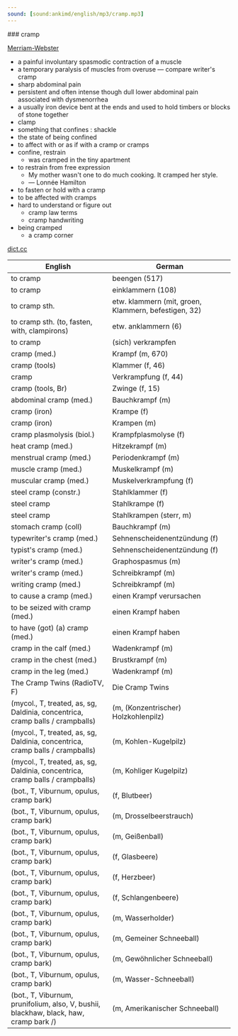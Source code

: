 ```yaml
---
sound: [sound:ankimd/english/mp3/cramp.mp3]
---
```


\### cramp

[Merriam-Webster](https://www.merriam-webster.com/dictionary/cramp)

- a painful involuntary spasmodic contraction of a muscle
- a temporary paralysis of muscles from overuse — compare writer's cramp
- sharp abdominal pain
- persistent and often intense though dull lower abdominal pain associated with dysmenorrhea
- a usually iron device bent at the ends and used to hold timbers or blocks of stone together
- clamp
- something that confines : shackle
- the state of being confined
- to affect with or as if with a cramp or cramps
- confine, restrain
    - was cramped in the tiny apartment
- to restrain from free expression
    - My mother wasn't one to do much cooking. It cramped her style.
    - — Lonnée Hamilton
- to fasten or hold with a cramp
- to be affected with cramps
- hard to understand or figure out
    - cramp law terms
    - cramp handwriting
- being cramped
    - a cramp corner

[dict.cc](https://www.dict.cc/cramp)

| English        | German       |
| -------------- | ------------ |
| to cramp | beengen (517) |
| to cramp | einklammern (108) |
| to cramp sth. | etw. klammern (mit, groen, Klammern, befestigen, 32) |
| to cramp sth. (to, fasten, with, clampirons) | etw. anklammern (6) |
| to cramp | (sich) verkrampfen |
| cramp (med.) | Krampf (m, 670) |
| cramp (tools) | Klammer (f, 46) |
| cramp | Verkrampfung (f, 44) |
| cramp (tools, Br) | Zwinge (f, 15) |
| abdominal cramp (med.) | Bauchkrampf (m) |
| cramp (iron) | Krampe (f) |
| cramp (iron) | Krampen (m) |
| cramp plasmolysis (biol.) | Krampfplasmolyse (f) |
| heat cramp (med.) | Hitzekrampf (m) |
| menstrual cramp (med.) | Periodenkrampf (m) |
| muscle cramp (med.) | Muskelkrampf (m) |
| muscular cramp (med.) | Muskelverkrampfung (f) |
| steel cramp (constr.) | Stahlklammer (f) |
| steel cramp | Stahlkrampe (f) |
| steel cramp | Stahlkrampen (sterr, m) |
| stomach cramp (coll) | Bauchkrampf (m) |
| typewriter's cramp (med.) | Sehnenscheidenentzündung (f) |
| typist's cramp (med.) | Sehnenscheidenentzündung (f) |
| writer's cramp (med.) | Graphospasmus (m) |
| writer's cramp (med.) | Schreibkrampf (m) |
| writing cramp (med.) | Schreibkrampf (m) |
| to cause a cramp (med.) | einen Krampf verursachen |
| to be seized with cramp (med.) | einen Krampf haben |
| to have (got) (a) cramp (med.) | einen Krampf haben |
| cramp in the calf (med.) | Wadenkrampf (m) |
| cramp in the chest (med.) | Brustkrampf (m) |
| cramp in the leg (med.) | Wadenkrampf (m) |
| The Cramp Twins (RadioTV, F) | Die Cramp Twins |
|  (mycol., T, treated, as, sg, Daldinia, concentrica, cramp balls / crampballs) |  (m, (Konzentrischer) Holzkohlenpilz) |
|  (mycol., T, treated, as, sg, Daldinia, concentrica, cramp balls / crampballs) |  (m, Kohlen-Kugelpilz) |
|  (mycol., T, treated, as, sg, Daldinia, concentrica, cramp balls / crampballs) |  (m, Kohliger Kugelpilz) |
|  (bot., T, Viburnum, opulus, cramp bark) |  (f, Blutbeer) |
|  (bot., T, Viburnum, opulus, cramp bark) |  (m, Drosselbeerstrauch) |
|  (bot., T, Viburnum, opulus, cramp bark) |  (m, Geißenball) |
|  (bot., T, Viburnum, opulus, cramp bark) |  (f, Glasbeere) |
|  (bot., T, Viburnum, opulus, cramp bark) |  (f, Herzbeer) |
|  (bot., T, Viburnum, opulus, cramp bark) |  (f, Schlangenbeere) |
|  (bot., T, Viburnum, opulus, cramp bark) |  (m, Wasserholder) |
|  (bot., T, Viburnum, opulus, cramp bark) |  (m, Gemeiner Schneeball) |
|  (bot., T, Viburnum, opulus, cramp bark) |  (m, Gewöhnlicher Schneeball) |
|  (bot., T, Viburnum, opulus, cramp bark) |  (m, Wasser-Schneeball) |
|  (bot., T, Viburnum, prunifolium, also, V, bushii, blackhaw, black, haw, cramp bark /) |  (m, Amerikanischer Schneeball) |
